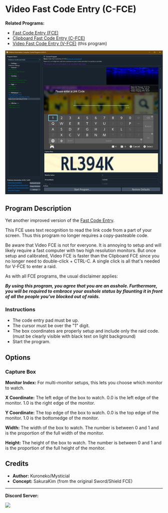 # Video Fast Code Entry (C-FCE)

**Related Programs:**
- [Fast Code Entry (FCE)](FastCodeEntry.md)
- [Clipboard Fast Code Entry (C-FCE)](ClipboardFastCodeEntry.md)
- [Video Fast Code Entry (V-FCE)](VideoFastCodeEntry.md) (this program)

<img src="images/VideoFastCodeEntry-0.png">

## Program Description

Yet another improved version of the [Fast Code Entry](/Wiki/Programs/PokemonSwSh/FastCodeEntry.md).

This FCE uses text recognition to read the link code from a part of your screen. Thus this program no longer requires a copy-pasteable code.

Be aware that Video FCE is not for everyone. It is annoying to setup and will likely require a fast computer with two high resolution monitors. But once setup and calibrated, Video FCE is faster than the Clipboard FCE since you no longer need to double-click + CTRL-C. A single click is all that's needed for V-FCE to enter a raid.

As with all FCE programs, the usual disclaimer applies:

***By using this program, you agree that you are an asshole. Furthermore, you will be required to embrace your asshole status by flaunting it in front of all the people you've blocked out of raids.***



### Instructions

- The code entry pad must be up.
- The cursor must be over the "1" digit.
- The box coordinates are properly setup and include only the raid code. (must be clearly visible with black text on light background)
- Start the program.


## Options

### Capture Box

**Monitor Index:** For multi-monitor setups, this lets you choose which monitor to watch.

**X Coordinate:** The left edge of the box to watch. 0.0 is the left edge of the monitor. 1.0 is the right edge of the monitor.

**Y Coordinate:** The top edge of the box to watch. 0.0 is the top edge of the monitor. 1.0 is the bottomedge of the monitor.

**Width:** The width of the box to watch. The number is between 0 and 1 and is the proportion of the full width of the monitor.

**Height:** The height of the box to watch. The number is between 0 and 1 and is the proportion of the full height of the monitor.


## Credits

- **Author:** Kuroneko/Mysticial
- **Concept:** SakuraKim (from the original Sword/Shield FCE)

<hr>

**Discord Server:** 

[<img src="https://canary.discordapp.com/api/guilds/695809740428673034/widget.png?style=banner2">](https://discord.gg/cQ4gWxN)


